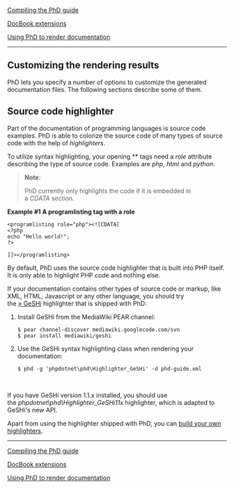 [Compiling the PhD guide](render-phd-guide.php)

[DocBook extensions](docbook-extensions.php)

[Using PhD to render documentation](using-phd.php)

------

## Customizing the rendering results

PhD lets you specify a number of options to customize the generated documentation files. The following sections describe some of them.

## Source code highlighter

Part of the documentation of programming languages is source code examples. PhD is able to colorize the source code of many types of source code with the help of *highlighters*.

To utilize syntax highlighting, your opening ** tags need a *role* attribute describing the type of source code. Examples are *php*, *html* and *python*.

> **Note**:
>
> PhD currently only highlights the code if it is embedded in a *CDATA* section.
>
> 

**Example #1 A programlisting tag with a role**

```
<programlisting role="php"><![CDATA[
<?php
echo "Hello world!";
?>
```

```
]]></programlisting>
```

By default, PhD uses the source code highlighter that is built into PHP itself. It is only able to highlight PHP code and nothing else.

If your documentation contains other types of source code or markup, like XML, HTML, Javascript or any other language, you should try the [» GeSHi](http://qbnz.com/highlighter/) highlighter that is shipped with PhD:

1. Install GeSHi from the MediaWiki PEAR channel:

   ```
   $ pear channel-discover mediawiki.googlecode.com/svn
   $ pear install mediawiki/geshi
   ```

2. Use the GeSHi syntax highlighting class when rendering your documentation:

   ```
   $ phd -g 'phpdotnet\phd\Highlighter_GeSHi' -d phd-guide.xml
   ```

   ​

If you have GeSHi version 1.1.x installed, you should use the *phpdotnet\phd\Highlighter_GeSHi11x* highlighter, which is adapted to GeSHi's new API.

Apart from using the highlighter shipped with PhD, you can [build your own highlighters](phd-extension-highlighter.php).

------

[Compiling the PhD guide](render-phd-guide.php)

[DocBook extensions](docbook-extensions.php)

[Using PhD to render documentation](using-phd.php)